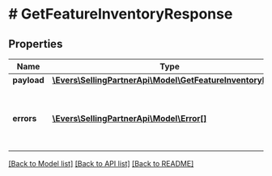 # # GetFeatureInventoryResponse

## Properties

Name | Type | Description | Notes
------------ | ------------- | ------------- | -------------
**payload** | [**\Evers\SellingPartnerApi\Model\GetFeatureInventoryResult**](GetFeatureInventoryResult.md) |  | [optional]
**errors** | [**\Evers\SellingPartnerApi\Model\Error[]**](Error.md) | A list of error responses returned when a request is unsuccessful. | [optional]

[[Back to Model list]](../../README.md#models) [[Back to API list]](../../README.md#endpoints) [[Back to README]](../../README.md)
